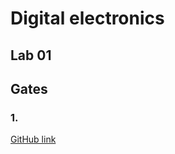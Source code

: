 # Digital electronics
## Lab 01
## Gates

### 1.

[GitHub link](https://github.com/rubinektomas/Digital-electronics-1)


